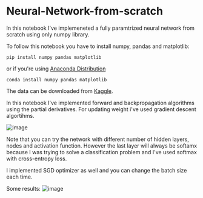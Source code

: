 ﻿# Neural-Network-from-scratch

In this notebook I've implemeneted a fully paramtrized neural network from scratch using only numpy library. 

To follow this notebook you have to install numpy, pandas and matplotlib:

```
pip install numpy pandas matplotlib
```

or if you're using [Anaconda Distribution](https://anaconda.org/)

```
conda install numpy pandas matplotlib
```

The data can be downloaded from [Kaggle](https://www.kaggle.com/zalando-research/fashionmnist).

In this notebook I've implemented forward and backpropagation algorithms using the partial derivatives. For updating weight i've used gradient descent algortihms.

![image](https://user-images.githubusercontent.com/73353537/153706897-d920b25d-9417-4f76-8bca-7504f75a1999.png)

Note that you can try the network with different number of hidden layers, nodes and activation function. However the last layer will always be softamx because I was trying to solve a classification problem and I've used softmax with cross-entropy loss.

I implemented SGD optimizer as well and you can change the batch size each time.

Some results:
![image](https://user-images.githubusercontent.com/73353537/153706904-f1a1c311-5c29-44b1-926c-a1188ecb7ca0.png)
